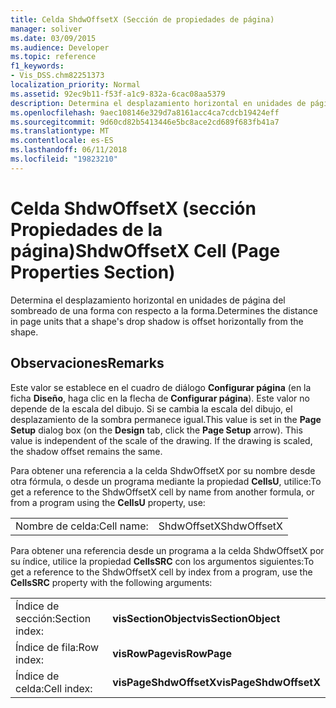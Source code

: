 ```yaml
---
title: Celda ShdwOffsetX (Sección de propiedades de página)
manager: soliver
ms.date: 03/09/2015
ms.audience: Developer
ms.topic: reference
f1_keywords:
- Vis_DSS.chm82251373
localization_priority: Normal
ms.assetid: 92ec9b11-f53f-a1c9-832a-6cac08aa5379
description: Determina el desplazamiento horizontal en unidades de página del sombreado de una forma con respecto a la forma.
ms.openlocfilehash: 9aec108146e329d7a8161acc4ca7cdcb19424eff
ms.sourcegitcommit: 9d60cd82b5413446e5bc8ace2cd689f683fb41a7
ms.translationtype: MT
ms.contentlocale: es-ES
ms.lasthandoff: 06/11/2018
ms.locfileid: "19823210"
---
```

# <a name="shdwoffsetx-cell-page-properties-section"></a><span data-ttu-id="06449-103">Celda ShdwOffsetX (sección Propiedades de la página)</span><span class="sxs-lookup"><span data-stu-id="06449-103">ShdwOffsetX Cell (Page Properties Section)</span></span>

<span data-ttu-id="06449-104">Determina el desplazamiento horizontal en unidades de página del sombreado de una forma con respecto a la forma.</span><span class="sxs-lookup"><span data-stu-id="06449-104">Determines the distance in page units that a shape's drop shadow is offset horizontally from the shape.</span></span>
  
## <a name="remarks"></a><span data-ttu-id="06449-105">Observaciones</span><span class="sxs-lookup"><span data-stu-id="06449-105">Remarks</span></span>

<span data-ttu-id="06449-p101">Este valor se establece en el cuadro de diálogo **Configurar página** (en la ficha **Diseño**, haga clic en la flecha de **Configurar página**). Este valor no depende de la escala del dibujo. Si se cambia la escala del dibujo, el desplazamiento de la sombra permanece igual.</span><span class="sxs-lookup"><span data-stu-id="06449-p101">This value is set in the **Page Setup** dialog box (on the **Design** tab, click the **Page Setup** arrow). This value is independent of the scale of the drawing. If the drawing is scaled, the shadow offset remains the same.</span></span> 
  
<span data-ttu-id="06449-109">Para obtener una referencia a la celda ShdwOffsetX por su nombre desde otra fórmula, o desde un programa mediante la propiedad **CellsU**, utilice:</span><span class="sxs-lookup"><span data-stu-id="06449-109">To get a reference to the ShdwOffsetX cell by name from another formula, or from a program using the **CellsU** property, use:</span></span> 
  
|||
|:-----|:-----|
| <span data-ttu-id="06449-110">Nombre de celda:</span><span class="sxs-lookup"><span data-stu-id="06449-110">Cell name:</span></span>  <br/> | <span data-ttu-id="06449-111">ShdwOffsetX</span><span class="sxs-lookup"><span data-stu-id="06449-111">ShdwOffsetX</span></span>  <br/> |
   
<span data-ttu-id="06449-112">Para obtener una referencia desde un programa a la celda ShdwOffsetX por su índice, utilice la propiedad **CellsSRC** con los argumentos siguientes:</span><span class="sxs-lookup"><span data-stu-id="06449-112">To get a reference to the ShdwOffsetX cell by index from a program, use the **CellsSRC** property with the following arguments:</span></span> 
  
|||
|:-----|:-----|
| <span data-ttu-id="06449-113">Índice de sección:</span><span class="sxs-lookup"><span data-stu-id="06449-113">Section index:</span></span>  <br/> |<span data-ttu-id="06449-114">**visSectionObject**</span><span class="sxs-lookup"><span data-stu-id="06449-114">**visSectionObject**</span></span> <br/> |
| <span data-ttu-id="06449-115">Índice de fila:</span><span class="sxs-lookup"><span data-stu-id="06449-115">Row index:</span></span>  <br/> |<span data-ttu-id="06449-116">**visRowPage**</span><span class="sxs-lookup"><span data-stu-id="06449-116">**visRowPage**</span></span> <br/> |
| <span data-ttu-id="06449-117">Índice de celda:</span><span class="sxs-lookup"><span data-stu-id="06449-117">Cell index:</span></span>  <br/> |<span data-ttu-id="06449-118">**visPageShdwOffsetX**</span><span class="sxs-lookup"><span data-stu-id="06449-118">**visPageShdwOffsetX**</span></span> <br/> |
   

